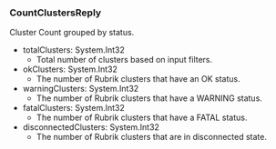 ### CountClustersReply
Cluster Count grouped by status.

- totalClusters: System.Int32
  - Total number of clusters based on input filters.
- okClusters: System.Int32
  - The number of Rubrik clusters that have an OK status.
- warningClusters: System.Int32
  - The number of Rubrik clusters that have a WARNING status.
- fatalClusters: System.Int32
  - The number of Rubrik clusters that have a FATAL status.
- disconnectedClusters: System.Int32
  - The number of Rubrik clusters that are in disconnected state.
